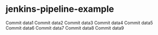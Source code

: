 # jenkins-pipeline-example

Commit data1
Commit data2
Commit data3
Commit data4
Commit data5
Commit data6
Commit data7
Commit data8
Commit data9
